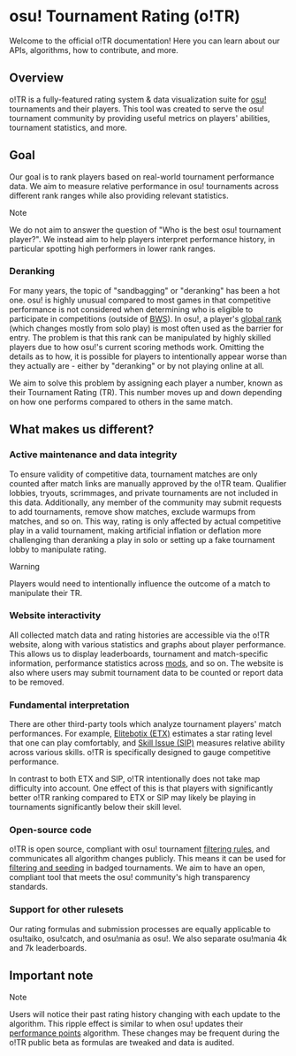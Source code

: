 # osu! Tournament Rating (o!TR)

Welcome to the official o!TR documentation! Here you can learn about our APIs, algorithms, how to contribute, and more.

## Overview

o!TR is a fully-featured rating system & data visualization suite for [osu!](https://osu.ppy.sh/) tournaments and their players. This tool was created to serve the osu! tournament community by providing useful metrics on players' abilities, tournament statistics, and more.

## Goal

Our goal is to rank players based on real-world tournament performance data. We aim to measure relative performance in osu! tournaments across different rank ranges while also providing relevant statistics.

> [!note]
> We do not aim to answer the question of "Who is the best osu! tournament player?". We instead aim to help players interpret performance history, in particular spotting high performers in lower rank ranges.
>

### Deranking

For many years, the topic of "sandbagging" or "deranking" has been a hot one. osu! is highly unusual compared to most games in that competitive performance is not considered when determining who is eligible to participate in competitions (outside of [BWS](https://osu.ppy.sh/wiki/en/Tournaments/Badge-weighted_seeding)). In osu!, a player's [global rank](https://osu.ppy.sh/wiki/en/Ranking) (which changes mostly from solo play) is most often used as the barrier for entry. The problem is that this rank can be manipulated by highly skilled players due to how osu!'s current scoring methods work. Omitting the details as to how, it is possible for players to intentionally appear worse than they actually are - either by "deranking" or by not playing online at all.

We aim to solve this problem by assigning each player a number, known as their Tournament Rating (TR). This number moves up and down depending on how one performs compared to others in the same match.

## What makes us different?

### Active maintenance and data integrity

To ensure validity of competitive data, tournament matches are only counted after match links are manually approved by the o!TR team. Qualifier lobbies, tryouts, scrimmages, and private tournaments are not included in this data. Additionally, any member of the community may submit requests to add tournaments, remove show matches, exclude warmups from matches, and so on. This way, rating is only affected by actual competitive play in a valid tournament, making artificial inflation or deflation more challenging than deranking a play in solo or setting up a fake tournament lobby to manipulate rating.

> [!warning]
> Players would need to intentionally influence the outcome of a match to manipulate their TR.
>

### Website interactivity

All collected match data and rating histories are accessible via the o!TR website, along with various statistics and graphs about player performance. This allows us to display leaderboards, tournament and match-specific information, performance statistics across [mods](https://osu.ppy.sh/wiki/en/Gameplay/Game_modifier), and so on. The website is also where users may submit tournament data to be counted or report data to be removed.

### Fundamental interpretation

There are other third-party tools which analyze tournament players' match performances. For example, [Elitebotix (ETX)](https://osu.ppy.sh/users/31050083) estimates a star rating level that one can play comfortably, and [Skill Issue (SIP)](https://osu.ppy.sh/community/forums/topics/1891677?n=1) measures relative ability across various skills. o!TR is specifically designed to gauge competitive performance. 

In contrast to both ETX and SIP, o!TR intentionally does not take map difficulty into account. One effect of this is that players with significantly better o!TR ranking compared to ETX or SIP may likely be playing in tournaments significantly below their skill level.

### Open-source code

o!TR is open source, compliant with osu! tournament [filtering rules](https://osu.ppy.sh/wiki/en/Tournaments/Official_support#registrant-filtering-and-seeding), and communicates all algorithm changes publicly. This means it can be used for [filtering and seeding](https://osu.ppy.sh/wiki/en/Tournaments/Official_support#registrant-filtering-and-seeding) in badged tournaments. We aim to have an open, compliant tool that meets the osu! community's high transparency standards.

### Support for other rulesets

Our rating formulas and submission processes are equally applicable to osu!taiko, osu!catch, and osu!mania as osu!. We also separate osu!mania 4k and 7k leaderboards.

## Important note

> [!note]
> Users will notice their past rating history changing with each update to the algorithm. This ripple effect is similar to when osu! updates their [performance points](https://osu.ppy.sh/wiki/en/Performance_points) algorithm. These changes may be frequent during the o!TR public beta as formulas are tweaked and data is audited.
